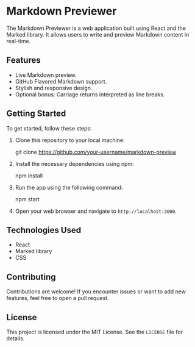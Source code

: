 # Markdown Previewer

The Markdown Previewer is a web application built using React and the Marked library. It allows users to write and preview Markdown content in real-time.

## Features

- Live Markdown preview.
- GitHub Flavored Markdown support.
- Stylish and responsive design.
- Optional bonus: Carriage returns interpreted as line breaks.

## Getting Started

To get started, follow these steps:

1. Clone this repository to your local machine:

   git clone https://github.com/your-username/markdown-preview

2. Install the necessary dependencies using npm:

   npm install

3. Run the app using the following command:

   npm start

4. Open your web browser and navigate to `http://localhost:3000`.

## Technologies Used

- React
- Marked library
- CSS

## Contributing

Contributions are welcome! If you encounter issues or want to add new features, feel free to open a pull request.

## License

This project is licensed under the MIT License. See the `LICENSE` file for details.
